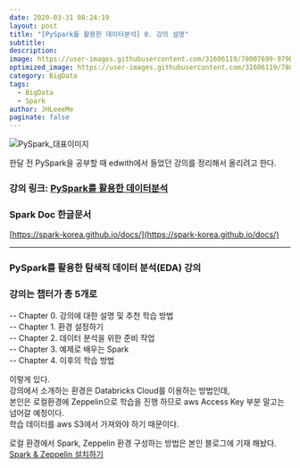 ```yaml
---
date: 2020-03-31 08:24:19
layout: post
title: "[PySpark를 활용한 데이터분석] 0. 강의 설명"
subtitle:
description:
image: https://user-images.githubusercontent.com/31606119/78007699-979b5d00-7379-11ea-9a2a-934e782d59c9.jpeg
optimized_image: https://user-images.githubusercontent.com/31606119/78007699-979b5d00-7379-11ea-9a2a-934e782d59c9.jpeg
category: BigData
tags:
  - BigData
  - Spark
author: JHLeeeMe
paginate: false
---
```


![PySpark_대표이미지](https://user-images.githubusercontent.com/31606119/78007699-979b5d00-7379-11ea-9a2a-934e782d59c9.jpeg)

한달 전 PySpark을 공부할 때 edwith에서 들었던 강의를 정리해서 올리려고 한다.
### 강의 링크: [PySpark를 활용한 데이터분석](https://www.edwith.org/sparktutorial)  
### Spark Doc 한글문서  
[https://spark-korea.github.io/docs/](https://spark-korea.github.io/docs/)

---

### PySpark를 활용한 탐색적 데이터 분석(EDA) 강의

### 강의는 챕터가 총 5개로
-- Chapter 0. 강의에 대한 설명 및 추천 학습 방법  
-- Chapter 1. 환경 설정하기  
-- Chapter 2. 데이터 분석을 위한 준비 작업  
-- Chapter 3. 예제로 배우는 Spark  
-- Chapter 4. 이후의 학습 방법  

이렇게 있다.  
강의에서 소개하는 환경은 Databricks Cloud를 이용하는 방법인데,  
본인은 로컬환경에 Zeppelin으로 학습을 진행 하므로 aws Access Key 부분 말고는 넘어갈 예정이다.  
학습 데이터를 aws S3에서 가져와야 하기 때문이다.

로컬 환경에서 Spark, Zeppelin 환경 구성하는 방법은 본인 블로그에 기재 해놨다.  
[Spark & Zeppelin 설치하기](https://jhleeeme.github.io/how-to-install-spark-and-zeppelin/)

